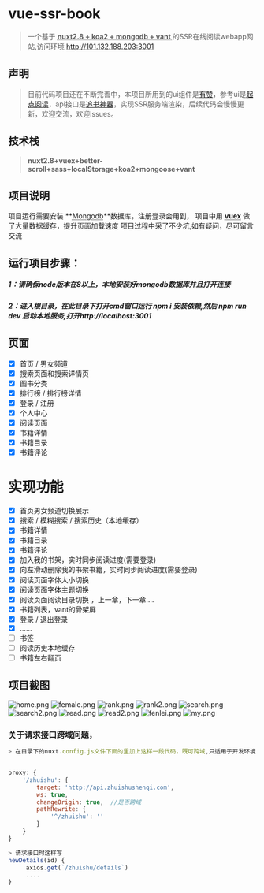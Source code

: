 

# vue-ssr-book

> 一个基于 **<abbr title="Hyper Text Markup Language">nuxt2.8 + koa2 + mongodb + vant </abbr>** 的SSR在线阅读webapp网站,访问环境 http://101.132.188.203:3001

## 声明
>目前代码项目还在不断完善中，本项目所用到的ui组件是[有赞](https://github.com/youzan/vant)，参考ui是[起点阅读](https://m.qidian.com)，api接口是[追书神器](https://github.com/zimplexing/vue-nReader/blob/master/doc/zhuishushenqi.md)，实现SSR服务端渲染，后续代码会慢慢更新，欢迎交流，欢迎Issues。

## 技术栈

> **nuxt2.8+vuex+better-scroll+sass+localStorage+koa2+mongoose+vant**


## 项目说明

项目运行需要安装 **<abbr title="Hyper Text Markup Language">Mongodb</abbr>**数据库，注册登录会用到，
项目中用 **<abbr title="Hyper Text Markup Language">vuex</abbr>** 做了大量数据缓存，提升页面加载速度
项目过程中采了不少坑,如有疑问，尽可留言交流

## 运行项目步骤：

##### 1：请确保node版本在8以上，本地安装好mongodb数据库并且打开连接

##### 2：进入根目录，在此目录下打开cmd窗口运行 npm i 安装依赖,然后 npm run dev 启动本地服务,打开http://localhost:3001  

## 页面
- [x] 首页 / 男女频道
- [x] 搜索页面和搜索详情页
- [x] 图书分类
- [x] 排行榜 / 排行榜详情
- [x] 登录 / 注册
- [x] 个人中心
- [x] 阅读页面
- [x] 书籍详情
- [x] 书籍目录
- [x] 书籍评论

# 实现功能
- [x] 首页男女频道切换展示
- [x] 搜索 / 模糊搜索 / 搜索历史（本地缓存）
- [x] 书籍详情 
- [x] 书籍目录
- [x] 书籍评论
- [x] 加入我的书架，实时同步阅读进度(需要登录)
- [x] 向左滑动删除我的书架书籍，实时同步阅读进度(需要登录)
- [x] 阅读页面字体大小切换
- [x] 阅读页面字体主题切换
- [x] 阅读页面阅读目录切换 ，上一章，下一章....
- [x] 书籍列表，vant的骨架屏
- [x] 登录 / 退出登录
- [x] ......
- [ ] 书签
- [ ] 阅读历史本地缓存
- [ ] 书籍左右翻页

## 项目截图
![home.png](./images/home.png)
![female.png](./images/female.png)
![rank.png](./images/rank.png)
![rank2.png](./images/rank2.png)
![search.png](./images/search.png)
![search2.png](./images/search2.png)
![read.png](./images/read.png)
![read2.png](./images/read2.png)
![fenlei.png](./images/fenlei.png)
![my.png](./images/my.png.png)


### 关于请求接口跨域问题，
```js
> 在目录下的nuxt.config.js文件下面的里加上这样一段代码，既可跨域,只适用于开发环境


proxy: {
    '/zhuishu': {
        target: 'http://api.zhuishushenqi.com',
        ws: true,
        changeOrigin: true,  //是否跨域
        pathRewrite: {
            '^/zhuishu': ''
        }
    }
}

> 请求接口时这样写
newDetails(id) {
     axios.get(`/zhuishu/details`)
	 ....
}
```
